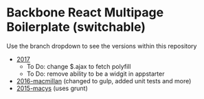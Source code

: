 # Backbone React Multipage Boilerplate (switchable)

Use the branch dropdown to see the versions within this repository

* [2017](https://github.com/PrimeLens/backbone-react-multipage-boilerplate-switchable/tree/2017)
	- To Do: change $.ajax to fetch polyfill
	- To Do: remove ability to be a widgit in appstarter
* [2016-macmillan](https://github.com/PrimeLens/backbone-react-multipage-boilerplate-switchable/tree/2016-macmillan) (changed to gulp, added unit tests and more)
* [2015-macys](https://github.com/PrimeLens/backbone-react-multipage-boilerplate-switchable/tree/2015-macys) (uses grunt)


